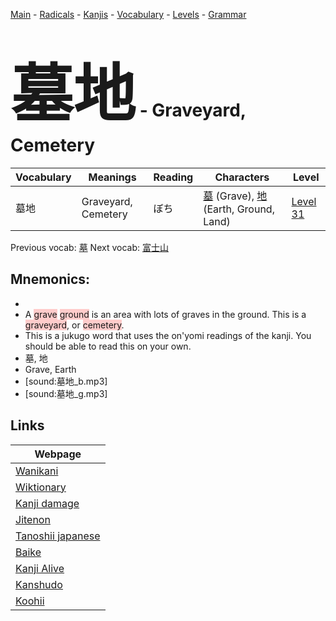 <style> bigfont {font-size: 100px}</style>
[Main](../README.md) -
[Radicals](../radicals.md) -
[Kanjis](../kanjis.md) -
[Vocabulary](../vocabulary.md) -
[Levels](../levels.md) -
[Grammar](../grammar.md)
# <bigfont> 墓地</bigfont> - Graveyard, Cemetery 

| Vocabulary | Meanings | Reading | Characters | Level |
| --- | --- | --- | --- | --- |
| 墓地 | Graveyard, Cemetery | ぼち |  [墓](../kanjis/墓.md) (Grave), [地](../kanjis/地.md) (Earth, Ground, Land) | [Level 31](../levels/wk_level31.md) |

Previous vocab: [墓](墓.md) Next vocab: [富士山](富士山.md) 

## Mnemonics:

* 
* A <span style="background-color:#ffcccb"> grave</span> <span style="background-color:#ffcccb"> ground</span> is an area with lots of graves in the ground. This is a <span style="background-color:#ffcccb"> graveyard</span>, or <span style="background-color:#ffcccb"> cemetery</span>.
* This is a jukugo word that uses the on'yomi readings of the kanji. You should be able to read this on your own.
* 墓, 地
* Grave, Earth
* [sound:墓地_b.mp3]
* [sound:墓地_g.mp3]


## Links 

| Webpage |
| --- |
| [Wanikani          ](https://www.wanikani.com/kanji/墓地) |
| [Wiktionary        ](https://en.wiktionary.org/wiki/墓地) |
| [Kanji damage      ](http://www.kanjidamage.com/kanji/search?utf8=✓&q=墓地) |
| [Jitenon           ](https://jitenon.com/kanji/墓地) |
| [Tanoshii japanese ](https://www.tanoshiijapanese.com/dictionary/kanji.cfm?k=墓地) |
| [Baike             ](https://baike.baidu.com/item/墓地) |
| [Kanji Alive       ](https://app.kanjialive.com/墓地) |
| [Kanshudo          ](https://www.kanshudo.com/searchmn?q=墓地) |
| [Koohii            ](https://kanji.koohii.com/study/kanji/墓地) |
